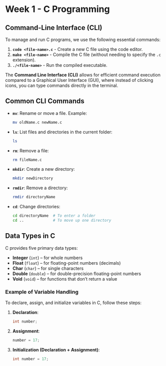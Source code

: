 # Week 1 - C Programming

## Command-Line Interface (CLI)

To manage and run C programs, we use the following essential commands:

1. **`code <file-name>.c`** - Create a new C file using the code editor.
2. **`make <file-name>`** - Compile the C file (without needing to specify the `.c` extension).
3. **`./<file-name>`** - Run the compiled executable.

The **Command Line Interface (CLI)** allows for efficient command execution compared to a Graphical User Interface (GUI), where instead of clicking icons, you can type commands directly in the terminal.

## Common CLI Commands

-   **`mv`**: Rename or move a file. Example:
    ```bash
    mv oldName.c newName.c
    ```
-   **`ls`**: List files and directories in the current folder:

    ```bash
    ls
    ```

-   **`rm`**: Remove a file:

    ```bash
    rm fileName.c
    ```

-   **`mkdir`**: Create a new directory:

    ```bash
    mkdir newDirectory
    ```

-   **`rmdir`**: Remove a directory:

    ```bash
    rmdir directoryName
    ```

-   **`cd`**: Change directories:
    ```bash
    cd directoryName  # To enter a folder
    cd ..             # To move up one directory
    ```

## Data Types in C

C provides five primary data types:

-   **Integer** (`int`) – for whole numbers
-   **Float** (`float`) – for floating-point numbers (decimals)
-   **Char** (`char`) – for single characters
-   **Double** (`double`) – for double-precision floating-point numbers
-   **Void** (`void`) – for functions that don’t return a value

### Example of Variable Handling

To declare, assign, and initialize variables in C, follow these steps:

1. **Declaration**:

    ```c
    int number;
    ```

2. **Assignment**:

    ```c
    number = 17;
    ```

3. **Initialization (Declaration + Assignment)**:
    ```c
    int number = 17;
    ```

